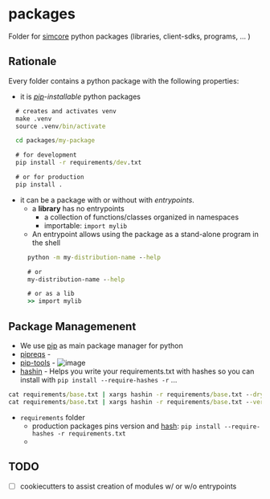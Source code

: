 # packages

Folder for [simcore] python packages (libraries, client-sdks, programs, ... )

## Rationale

Every folder contains a python package with the following properties:

- it is *[pip]-installable* python packages

```cmd
  # creates and activates venv
  make .venv
  source .venv/bin/activate

  cd packages/my-package

  # for development
  pip install -r requirements/dev.txt

  # or for production
  pip install .
```

- it can be a package with or without with *entrypoints*.
  - a **library** has no entrypoints
    - a collection of functions/classes organized in namespaces
    - importable: ``import mylib``
  - An entrypoint allows using the package as a stand-alone program in the shell
  ```cmd
    python -m my-distribution-name --help

    # or
    my-distribution-name --help

    # or as a lib
    >> import mylib
  ```


## Package Managemenent

 - We use [pip] as main package manager for python
 - [pipreqs] -
 - [pip-tools] -
  ![image](https://raw.githubusercontent.com/jazzband/pip-tools/master/img/pip-tools-overview.png)
 - [hashin] - Helps you write your requirements.txt with hashes so you can install with ``pip install --require-hashes -r`` ...
  ```cmd
  cat requirements/base.txt | xargs hashin -r requirements/base.txt --dry-run
  cat requirements/base.txt | xargs hashin -r requirements/base.txt --verbose
  ```
 - ``requirements`` folder
   - production packages pins version and [hash](https://pip.pypa.io/en/stable/reference/pip_install/#hash-checking-mode): ``pip install --require-hashes -r requirements.txt``
   -



## TODO

  - [ ] cookiecutters to assist creation of modules w/ or w/o entrypoints



<!--
Doc reference links below
-->
[simcore]:https://github.com/itisfoundation/osparc-simcore
[pip]: https://pip.pypa.io/en/stable/reference/
[pipreqs]:https://github.com/bndr/pipreqs
[pip-tools]:https://github.com/jazzband/pip-tools
[pipdeptree]:https://github.com/naiquevin/pipdeptree
[hashin]:https://github.com/peterbe/hashin
[pyup]:https://pyup.io
